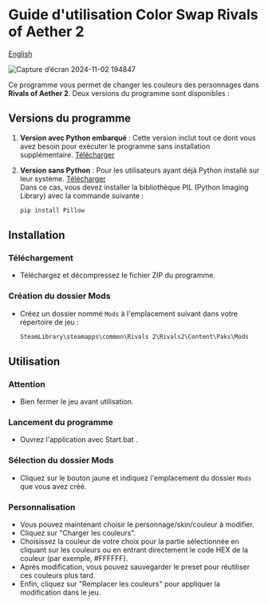 
# Guide d'utilisation Color Swap Rivals of Aether 2

[English](README.en.md)

![Capture d’écran 2024-11-02 194847](https://github.com/user-attachments/assets/5d3e014a-74ef-4476-a3e2-0f56453ce117)



Ce programme vous permet de changer les couleurs des personnages dans **Rivals of Aether 2**. Deux versions du programme sont disponibles :

## Versions du programme

1. **Version avec Python embarqué** : Cette version inclut tout ce dont vous avez besoin pour exécuter le programme sans installation supplémentaire. [Télécharger](https://github.com/Keryan-666/Color-Swap-ROA-2/releases/download/v1.0.2/Color_Swap_ROA_2_python.zip)

   
2. **Version sans Python** : Pour les utilisateurs ayant déjà Python installé sur leur système. [Télécharger](https://github.com/Keryan-666/Color-Swap-ROA-2/releases/download/v1.0.2/Color_Swap_ROA_2.zip) <br>
   Dans ce cas, vous devez installer la bibliothèque PIL (Python Imaging Library) avec la commande suivante :

   ```bash
   pip install Pillow
   ```

## Installation

### Téléchargement
- Téléchargez et décompressez le fichier ZIP du programme.

### Création du dossier Mods
- Créez un dossier nommé `Mods` à l'emplacement suivant dans votre répertoire de jeu :

   ```css
   SteamLibrary\steamapps\common\Rivals 2\Rivals2\Content\Paks\Mods
   ```

## Utilisation

### Attention
- Bien fermer le jeu avant utilisation.

### Lancement du programme
- Ouvrez l'application avec Start.bat .

### Sélection du dossier Mods
- Cliquez sur le bouton jaune et indiquez l'emplacement du dossier `Mods` que vous avez créé.

### Personnalisation
- Vous pouvez maintenant choisir le personnage/skin/couleur à modifier.
- Cliquez sur "Charger les couleurs".
- Choisissez la couleur de votre choix pour la partie sélectionnée en cliquant sur les couleurs ou en entrant directement le code HEX de la couleur (par exemple, #FFFFFF).
- Après modification, vous pouvez sauvegarder le preset pour réutiliser ces couleurs plus tard.
- Enfin, cliquez sur "Remplacer les couleurs" pour appliquer la modification dans le jeu.
